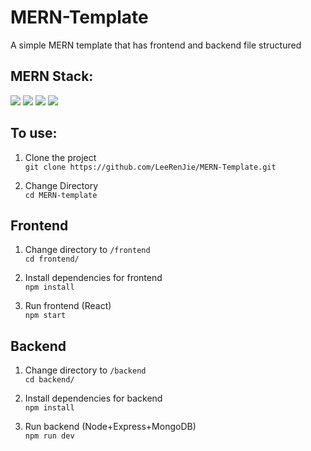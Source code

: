 # MERN-Template
A simple MERN template that has frontend and backend file structured

## MERN Stack:
<p>
<img src="https://img.shields.io/badge/-MongoDB%20-1AA121?style=for-the-badge&logo=mongodb&logoColor=green">
<img src="https://img.shields.io/badge/-Expressjs%20-%23323330?style=for-the-badge&logo=express">
<img src="https://img.shields.io/badge/react%20-%2320232a.svg?&style=for-the-badge&logo=react" >   
<img src="https://img.shields.io/badge/-Nodejs%20-%23323330?style=for-the-badge&logo=Node.js&logoColor=green">
</p>

## To use: 
1. Clone the project  
`git clone https://github.com/LeeRenJie/MERN-Template.git`

1. Change Directory  
`cd MERN-template`

## Frontend
1. Change directory to `/frontend`  
`cd frontend/`

1. Install dependencies for frontend  
`npm install`

1. Run frontend (React)  
`npm start`

## Backend
1. Change directory to `/backend`  
`cd backend/`

1. Install dependencies for backend  
`npm install`

1. Run backend (Node+Express+MongoDB)  
`npm run dev`

